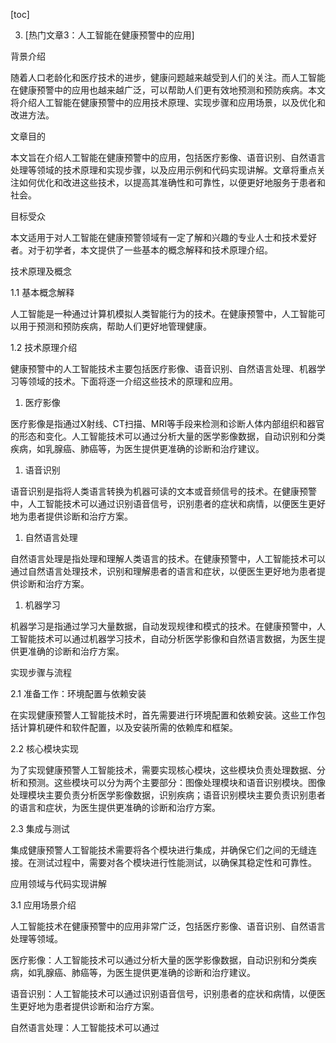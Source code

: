 
[toc]                    
                
                
3. [热门文章3：人工智能在健康预警中的应用]

背景介绍

随着人口老龄化和医疗技术的进步，健康问题越来越受到人们的关注。而人工智能在健康预警中的应用也越来越广泛，可以帮助人们更有效地预测和预防疾病。本文将介绍人工智能在健康预警中的应用技术原理、实现步骤和应用场景，以及优化和改进方法。

文章目的

本文旨在介绍人工智能在健康预警中的应用，包括医疗影像、语音识别、自然语言处理等领域的技术原理和实现步骤，以及应用示例和代码实现讲解。文章将重点关注如何优化和改进这些技术，以提高其准确性和可靠性，以便更好地服务于患者和社会。

目标受众

本文适用于对人工智能在健康预警领域有一定了解和兴趣的专业人士和技术爱好者。对于初学者，本文提供了一些基本的概念解释和技术原理介绍。

技术原理及概念

1.1 基本概念解释

人工智能是一种通过计算机模拟人类智能行为的技术。在健康预警中，人工智能可以用于预测和预防疾病，帮助人们更好地管理健康。

1.2 技术原理介绍

健康预警中的人工智能技术主要包括医疗影像、语音识别、自然语言处理、机器学习等领域的技术。下面将逐一介绍这些技术的原理和应用。

1. 医疗影像

医疗影像是指通过X射线、CT扫描、MRI等手段来检测和诊断人体内部组织和器官的形态和变化。人工智能技术可以通过分析大量的医学影像数据，自动识别和分类疾病，如乳腺癌、肺癌等，为医生提供更准确的诊断和治疗建议。

1. 语音识别

语音识别是指将人类语言转换为机器可读的文本或音频信号的技术。在健康预警中，人工智能技术可以通过识别语音信号，识别患者的症状和病情，以便医生更好地为患者提供诊断和治疗方案。

1. 自然语言处理

自然语言处理是指处理和理解人类语言的技术。在健康预警中，人工智能技术可以通过自然语言处理技术，识别和理解患者的语言和症状，以便医生更好地为患者提供诊断和治疗方案。

1. 机器学习

机器学习是指通过学习大量数据，自动发现规律和模式的技术。在健康预警中，人工智能技术可以通过机器学习技术，自动分析医学影像和自然语言数据，为医生提供更准确的诊断和治疗方案。

实现步骤与流程

2.1 准备工作：环境配置与依赖安装

在实现健康预警人工智能技术时，首先需要进行环境配置和依赖安装。这些工作包括计算机硬件和软件配置，以及安装所需的依赖库和框架。

2.2 核心模块实现

为了实现健康预警人工智能技术，需要实现核心模块，这些模块负责处理数据、分析和预测。这些模块可以分为两个主要部分：图像处理模块和语音识别模块。图像处理模块主要负责分析医学影像数据，识别疾病；语音识别模块主要负责识别患者的语言和症状，为医生提供更准确的诊断和治疗方案。

2.3 集成与测试

集成健康预警人工智能技术需要将各个模块进行集成，并确保它们之间的无缝连接。在测试过程中，需要对各个模块进行性能测试，以确保其稳定性和可靠性。

应用领域与代码实现讲解

3.1 应用场景介绍

人工智能技术在健康预警中的应用非常广泛，包括医疗影像、语音识别、自然语言处理等领域。

医疗影像：人工智能技术可以通过分析大量的医学影像数据，自动识别和分类疾病，如乳腺癌、肺癌等，为医生提供更准确的诊断和治疗建议。

语音识别：人工智能技术可以通过识别语音信号，识别患者的症状和病情，以便医生更好地为患者提供诊断和治疗方案。

自然语言处理：人工智能技术可以通过

